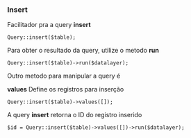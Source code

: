 ### Insert

Facilitador pra a query **insert**

    Query::insert($table);

Para obter o resultado da query, utilize o metodo **run**

    Query::insert($table)->run($datalayer);

Outro metodo para manipular a query é

**values**
Define os registros para inserção
    
    Query::insert($table)->values([]);

A query **insert** retorna o ID do registro inserido

    $id = Query::insert($table)->values([])->run($datalayer);

